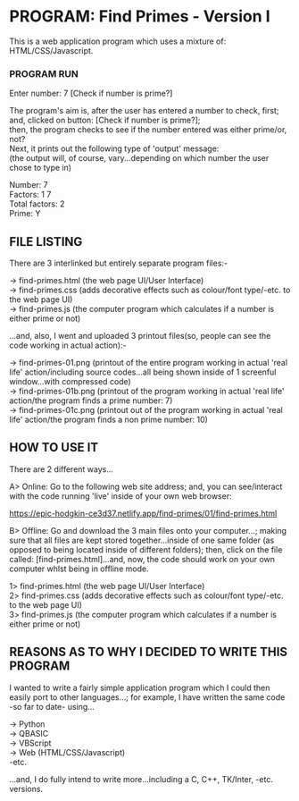 # PROGRAM: Find Primes - Version I

This is a web application program which uses a mixture of: HTML/CSS/Javascript.

### PROGRAM RUN

Enter number: 7 [Check if number is prime?]

The program's aim is, after the user has entered a number to check, first;    
and, clicked on button: [Check if number is prime?];  
then, the program checks to see if the number entered was either prime/or, not?     
Next, it prints out the following type of 'output' message:  
(the output will, of course, vary...depending on which number the user chose to type in)

Number: 7  
Factors: 1 7  
Total factors: 2  
Prime: Y  

## FILE LISTING

There are 3 interlinked but entirely separate program files:-

-> find-primes.html (the web page UI/User Interface)  
-> find-primes.css  (adds decorative effects such as colour/font type/-etc. to the web page UI)  
-> find-primes.js   (the computer program which calculates if a number is either prime or not)  

...and, also, I went and uploaded 3 printout files(so, people can see the code working in actual action):-

-> find-primes-01.png  (printout of the entire program working in actual 'real life' action/including source codes...all being shown inside of 1 screenful window...with compressed code)   
-> find-primes-01b.png  (printout of the program working in actual 'real life' action/the program finds a prime number: 7)   
-> find-primes-01c.png  (printout out of the program working in actual 'real life' action/the program finds a non prime number: 10)  

## HOW TO USE IT

There are 2 different ways...

A> Online: Go to the following web site address; and, you can see/interact with the code running 'live' inside of your own web browser:

https://epic-hodgkin-ce3d37.netlify.app/find-primes/01/find-primes.html

B> Offline: Go and download the 3 main files onto your computer...; making sure that all files are kept stored together...inside of one same folder (as opposed to being located inside of different folders); then, click on the file called: [find-primes.html]...and, now, the code should work on your own computer whlst being in offline mode.

1> find-primes.html (the web page UI/User Interface)  
2> find-primes.css  (adds decorative effects such as colour/font type/-etc. to the web page UI)  
3> find-primes.js   (the computer program which calculates if a number is either prime or not)  

## REASONS AS TO WHY I DECIDED TO WRITE THIS PROGRAM

I wanted to write a fairly simple application program which I could then easily port to other languages...; 
for example, I have written the same code -so far to date- using...

-> Python  
-> QBASIC  
-> VBScript  
-> Web (HTML/CSS/Javascript)  
-etc.  

...and, I do fully intend to write more...including a C, C++, TK/Inter, -etc. versions.
